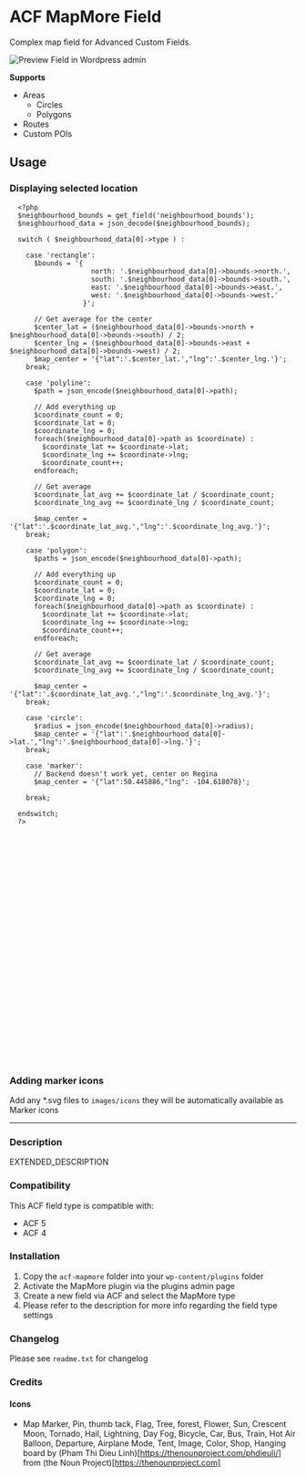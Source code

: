 # ACF MapMore Field

Complex map field for Advanced Custom Fields.

![Preview Field in Wordpress admin](https://raw.githubusercontent.com/sanatorium/acf-field-type-mapmore/master/screenshot.png)

**Supports**

- Areas
	- Circles
	- Polygons
- Routes
- Custom POIs

## Usage

### Displaying selected location


<style type="text/css">
    .marker {
    	display:none;
    }
    .acf-map {
    	width: 100%;
    	height: 400px;
    	border: 0;
    	margin: 0;
    }

    .acf-map img {
    	max-width: none !important;
    }
  </style>			

      <?php
      $neighbourhood_bounds = get_field('neighbourhood_bounds');
      $neighbourhood_data = json_decode($neighbourhood_bounds);

      switch ( $neighbourhood_data[0]->type ) :

        case 'rectangle': 
          $bounds = '{
                        north: '.$neighbourhood_data[0]->bounds->north.',
                        south: '.$neighbourhood_data[0]->bounds->south.',
                        east: '.$neighbourhood_data[0]->bounds->east.',
                        west: '.$neighbourhood_data[0]->bounds->west.'
                      }';

          // Get average for the center
          $center_lat = ($neighbourhood_data[0]->bounds->north + $neighbourhood_data[0]->bounds->south) / 2;
          $center_lng = ($neighbourhood_data[0]->bounds->east + $neighbourhood_data[0]->bounds->west) / 2;
          $map_center = '{"lat":'.$center_lat.',"lng":'.$center_lng.'}';
        break;

        case 'polyline':
          $path = json_encode($neighbourhood_data[0]->path);

          // Add everything up
          $coordinate_count = 0;
          $coordinate_lat = 0;
          $coordinate_lng = 0;
          foreach($neighbourhood_data[0]->path as $coordinate) :
            $coordinate_lat += $coordinate->lat;
            $coordinate_lng += $coordinate->lng;
            $coordinate_count++;
          endforeach;

          // Get average
          $coordinate_lat_avg += $coordinate_lat / $coordinate_count;
          $coordinate_lng_avg += $coordinate_lng / $coordinate_count;

          $map_center = '{"lat":'.$coordinate_lat_avg.',"lng":'.$coordinate_lng_avg.'}';
        break;

        case 'polygon':
          $paths = json_encode($neighbourhood_data[0]->path);

          // Add everything up
          $coordinate_count = 0;
          $coordinate_lat = 0;
          $coordinate_lng = 0;
          foreach($neighbourhood_data[0]->path as $coordinate) :
            $coordinate_lat += $coordinate->lat;
            $coordinate_lng += $coordinate->lng;
            $coordinate_count++;
          endforeach;

          // Get average
          $coordinate_lat_avg += $coordinate_lat / $coordinate_count;
          $coordinate_lng_avg += $coordinate_lng / $coordinate_count;

          $map_center = '{"lat":'.$coordinate_lat_avg.',"lng":'.$coordinate_lng_avg.'}';
        break;

        case 'circle':
          $radius = json_encode($neighbourhood_data[0]->radius);
          $map_center = '{"lat":'.$neighbourhood_data[0]->lat.',"lng":'.$neighbourhood_data[0]->lng.'}';
        break;

        case 'marker':
          // Backend doesn't work yet, center on Regina
          $map_center = '{"lat":50.445886,"lng": -104.618078}';
          
        break;

      endswitch;
      ?>


  <script>
    function initMap() {


      var map = new google.maps.Map(document.getElementById('map'), {
        zoom: 13,
        center: <?php echo $map_center; ?>,
        mapTypeId: google.maps.MapTypeId.TERRAIN
      });

      <?php
      switch ( $neighbourhood_data[0]->type ) :

        case 'rectangle': 
          ?>
          var neighbourhoodMap = new google.maps.Rectangle({
                bounds:         <?php echo $bounds; ?>,
                strokeColor:    '#FF0000',
                strokeOpacity:  0.8,
                strokeWeight:   2,
                fillColor:      '#FF0000',
                fillOpacity:    0.35
          });
          <?php
        break;

        case 'polyline':
          ?>
          var neighbourhoodMap = new google.maps.Polyline({
                path:           <?php echo $path; ?>,
                geodesic:       true,
                strokeColor:    '#FF0000',
                strokeOpacity:  1.0,
                strokeWeight:   2
          });
          <?php
        break;

        case 'polygon':
          ?>
          var neighbourhoodMap = new google.maps.Polygon({
                paths:          <?php echo $paths; ?>,
                strokeColor:    '#FF0000',
                strokeOpacity:  0.8,
                strokeWeight:   2,
                fillColor:      '#FF0000',
                fillOpacity:    0.35
          });
          <?php
        break;

        case 'circle':
          ?>
          var neighbourhoodMap = new google.maps.Circle({
                center:         <?php echo $map_center; ?>,
                radius:         <?php echo $radius; ?>,
                strokeColor:    '#FF0000',
                strokeOpacity:  0.8,
                strokeWeight:   2,
                fillColor:      '#FF0000',
                fillOpacity:    0.35
          });
          <?php
        break;

        case 'marker':
          ?>
          var neighbourhoodMap = new google.maps.Marker({
                position:   <?php echo $map_center; ?>,
                animation:  google.maps.Animation.DROP
          });
          <?php
        break;

      endswitch;
      ?>

      neighbourhoodMap.setMap(map);
    }
  </script>
  <script async defer
  src="https://maps.googleapis.com/maps/api/js?key=[YOUR API KEY]&callback=initMap">
  </script>


  <div class="acf-map" id="map"></div>


### Adding marker icons

Add any *.svg files to ``images/icons`` they will be automatically available as Marker icons


-----------------------

### Description

EXTENDED_DESCRIPTION

### Compatibility

This ACF field type is compatible with:
* ACF 5
* ACF 4

### Installation

1. Copy the `acf-mapmore` folder into your `wp-content/plugins` folder
2. Activate the MapMore plugin via the plugins admin page
3. Create a new field via ACF and select the MapMore type
4. Please refer to the description for more info regarding the field type settings

### Changelog
Please see `readme.txt` for changelog

### Credits

#### Icons

- Map Marker, Pin, thumb tack, Flag, Tree, forest, Flower, Sun, Crescent Moon, Tornado, Hail, Lightning, Day Fog, Bicycle, Car, Bus, Train, Hot Air Balloon, Departure, Airplane Mode, Tent, Image, Color, Shop, Hanging board by (Pham Thi Dieu Linh)[https://thenounproject.com/phdieuli/] from (the Noun Project)[https://thenounproject.com]




